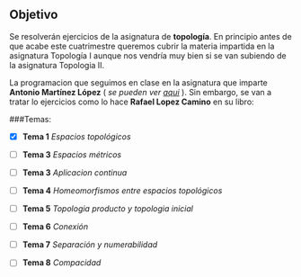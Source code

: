 Objetivo
-------

Se resolverán ejercicios de la asignatura de **topología**. En principio antes de que acabe este cuatrimestre queremos 
cubrir la materia impartida en la asignatura Topología I aunque nos vendría muy bien si se van subiendo de la asignatura
Topologia II.

La programacion que seguimos en clase en la asignatura que imparte **Antonio Martínez López** ( *se pueden ver [aqui](http://http://www.ugr.es/~amartine/TopologiaI.html)* ). Sin embargo, se van a tratar lo ejercicios como lo hace **Rafael Lopez Camino** en su libro:

###Temas:

- [x] **Tema 1** *Espacios topológicos*

- [ ] **Tema 3** *Espacios métricos*

- [ ] **Tema 3** *Aplicacion continua*

- [ ] **Tema 4** *Homeomorfismos entre espacios topológicos*

- [ ] **Tema 5** *Topologia producto y topologia inicial*  

- [ ] **Tema 6** *Conexión*

- [ ] **Tema 7** *Separación y numerabilidad*

- [ ] **Tema 8** *Compacidad*



